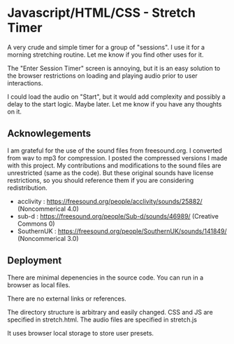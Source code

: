 # Javascript/HTML/CSS - Stretch Timer 

A very crude and simple timer for a group of "sessions". I use it for a morning stretching routine. Let me know if you find other uses for it. 

The "Enter Session Timer" screen is annoying, but it is an easy solution to the browser restrictions on loading and playing audio prior to user interactions. 

I could load the audio on "Start", but it would add complexity and possibly a delay to the start logic. Maybe later. Let me know if you have any thoughts on it.

## Acknowlegements

I am grateful for the use of the sound files from freesound.org. 
I converted from wav to mp3 for compression. I posted the compressed versions I made with this project. 
My contributions and modifications to the sound files are unrestricted (same as the code).
But these original sounds have license restrictions, so you should reference them if you are considering redistribution.
* acclivity : https://freesound.org/people/acclivity/sounds/25882/ (Noncommerical 4.0)
* sub-d : https://freesound.org/people/Sub-d/sounds/46989/ (Creative Commons 0)
* SouthernUK : https://freesound.org/people/SouthernUK/sounds/141849/ (Noncommerical 3.0)

## Deployment

There are minimal depenencies in the source code. You can run in a browser as local files. 

There are no external links or references.

The directory structure is arbitrary and easily changed. CSS and JS are
specified in stretch.html. The audio files are specified in stretch.js

It uses browser local storage to store user presets. 
